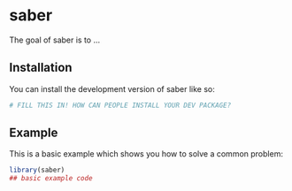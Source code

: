 
# saber

<!-- badges: start -->
<!-- badges: end -->

The goal of saber is to ...

## Installation

You can install the development version of saber like so:

``` r
# FILL THIS IN! HOW CAN PEOPLE INSTALL YOUR DEV PACKAGE?
```

## Example

This is a basic example which shows you how to solve a common problem:

``` r
library(saber)
## basic example code
```

